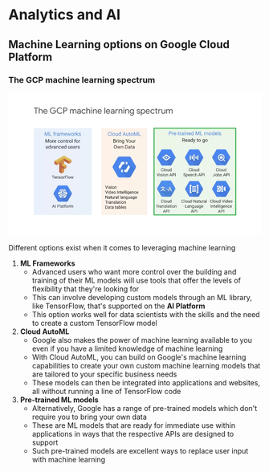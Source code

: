 # Analytics and AI

## Machine Learning options on Google Cloud Platform

### The GCP machine learning spectrum

![spectrum](./images/ml-spectrum.jfif)

Different options exist when it comes to leveraging machine learning

1. **ML Frameworks**
    - Advanced users who want more control over the building and training of their ML models will use tools that offer the levels of flexibility that they're looking for
    - This can involve developing custom models through an ML library, like TensorFlow, that's supported on the **AI Platform**
    - This option works well for data scientists with the skills and the need to create a custom TensorFlow model
2. **Cloud AutoML**
    - Google also makes the power of machine learning available to you even if you have a limited knowledge of machine learning
    - With Cloud AutoML, you can build on Google's machine learning capabilities to create your own custom machine learning models that are tailored to your specific business needs
    - These models can then be integrated into applications and websites, all without running a line of TensorFlow code
3. **Pre-trained ML models**
    - Alternatively, Google has a range of pre-trained models which don't require you to bring your own data
    - These are ML models that are ready for immediate use within applications in ways that the respective APIs are designed to support
    - Such pre-trained models are excellent ways to replace user input with machine learning
